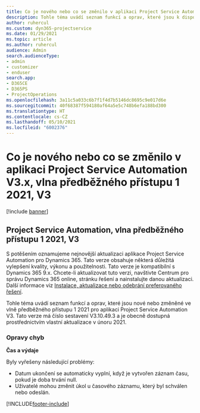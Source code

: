 ```yaml
---
title: Co je nového nebo co se změnilo v aplikaci Project Service Automation V3.x, vlna předběžného přístupu 1 2021, V3
description: Tohle téma uvádí seznam funkcí a oprav, které jsou k dispozici ve vlně předběžného přístupu 1 2021 pro aplikaci Project Service Automation V3.
author: ruhercul
ms.custom: dyn365-projectservice
ms.date: 01/29/2021
ms.topic: article
ms.author: ruhercul
audience: Admin
search.audienceType:
- admin
- customizer
- enduser
search.app:
- D365CE
- D365PS
- ProjectOperations
ms.openlocfilehash: 3a11c5a033c6b7f1f4d7b5146dc8695c9e017d6e
ms.sourcegitcommit: 40f68387f594180af64a5e5c748b6efa188bd300
ms.translationtype: HT
ms.contentlocale: cs-CZ
ms.lasthandoff: 05/10/2021
ms.locfileid: "6002376"
---
```

# <a name="whats-new-or-changed-in-project-service-automation-early-access-wave-1-2021-v3"></a>Co je nového nebo co se změnilo v aplikaci Project Service Automation V3.x, vlna předběžného přístupu 1 2021, V3

[!include [banner](../includes/psa-now-project-operations.md)]

## <a name="project-service-automation-early-access-wave-1-2021-v3"></a>Project Service Automation, vlna předběžného přístupu 1 2021, V3

S potěšením oznamujeme nejnovější aktualizaci aplikace Project Service Automation pro Dynamics 365. Tato verze obsahuje některá důležitá vylepšení kvality, výkonu a použitelnosti. Tato verze je kompatibilní s Dynamics 365 9.x. Chcete-li aktualizovat tuto verzi, navštivte Centrum pro správu Dynamics 365 online, stránku řešení a nainstalujte danou aktualizaci. Další informace viz [Instalace, aktualizace nebo odebrání preferovaného řešení](/power-platform/admin/install-remove-preferred-solution).

Tohle téma uvádí seznam funkcí a oprav, které jsou nové nebo změněné ve vlně předběžného přístupu 1 2021 pro aplikaci Project Service Automation V3. Tato verze má číslo sestavení V3.10.49.3 a je obecně dostupná prostřednictvím vlastní aktualizace v únoru 2021.


### <a name="bug-fixes"></a>Opravy chyb

**Čas a výdaje**

Byly vyřešeny následující problémy:

- Datum ukončení se automaticky vyplní, když je vytvořen záznam času, pokud je doba trvání null.
- Uživatelé mohou změnit úkol u časového záznamu, který byl schválen nebo odeslán.


[!INCLUDE[footer-include](../includes/footer-banner.md)]